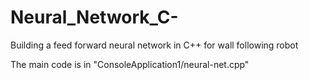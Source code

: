 # Neural_Network_C-
Building a feed forward neural network in C++ for wall following robot

The main code is in "ConsoleApplication1/neural-net.cpp"